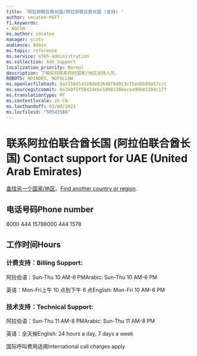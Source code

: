 ```yaml
---
title: '阿拉伯联合酋长国/阿拉伯联合酋长国 (支持) '
author: cmcatee-MSFT
f1.keywords:
- NOCSH
ms.author: cmcatee
manager: scotv
audience: Admin
ms.topic: reference
ms.service: o365-administration
ms.collection: Adm_Support
localization_priority: Normal
description: 了解如何联系你的国家/地区支持人员。
ROBOTS: NOINDEX, NOFOLLOW
ms.openlocfilehash: da2150d14328de83648f84913cf5edbb89a57ccc
ms.sourcegitcommit: 6e260f5f5842debe1098138eecea9068330dc17f
ms.translationtype: MT
ms.contentlocale: zh-CN
ms.lasthandoff: 03/08/2021
ms.locfileid: "50543588"
---
```

# <a name="contact-support-for-uae-united-arab-emirates"></a><span data-ttu-id="a26fc-103">联系阿拉伯联合酋长国 (阿拉伯联合酋长国) </span><span class="sxs-lookup"><span data-stu-id="a26fc-103">Contact support for UAE (United Arab Emirates)</span></span>

<span data-ttu-id="a26fc-104">[查找另一个国家/地区](../contact-support-for-business-products.md)。</span><span class="sxs-lookup"><span data-stu-id="a26fc-104">[Find another country or region](../contact-support-for-business-products.md).</span></span>

## <a name="phone-number"></a><span data-ttu-id="a26fc-105">电话号码</span><span class="sxs-lookup"><span data-stu-id="a26fc-105">Phone number</span></span>
<span data-ttu-id="a26fc-106">8000 444 1578</span><span class="sxs-lookup"><span data-stu-id="a26fc-106">8000 444 1578</span></span>

## <a name="hours"></a><span data-ttu-id="a26fc-107">工作时间</span><span class="sxs-lookup"><span data-stu-id="a26fc-107">Hours</span></span>
### <a name="billing-support"></a><span data-ttu-id="a26fc-108">计费支持：</span><span class="sxs-lookup"><span data-stu-id="a26fc-108">Billing Support:</span></span>

<span data-ttu-id="a26fc-109">阿拉伯语：Sun-Thu 10 AM-6 PM</span><span class="sxs-lookup"><span data-stu-id="a26fc-109">Arabic: Sun-Thu 10 AM-6 PM</span></span>

<span data-ttu-id="a26fc-110">英语：Mon-Fri上午 10 点到下午 6 点</span><span class="sxs-lookup"><span data-stu-id="a26fc-110">English: Mon-Fri 10 AM-6 PM</span></span>

### <a name="technical-support"></a><span data-ttu-id="a26fc-111">技术支持：</span><span class="sxs-lookup"><span data-stu-id="a26fc-111">Technical Support:</span></span>

<span data-ttu-id="a26fc-112">阿拉伯语：Sun-Thu 11 AM-8 PM</span><span class="sxs-lookup"><span data-stu-id="a26fc-112">Arabic: Sun-Thu 11 AM-8 PM</span></span>

<span data-ttu-id="a26fc-113">英语：全天候</span><span class="sxs-lookup"><span data-stu-id="a26fc-113">English: 24 hours a day, 7 days a week</span></span>

<span data-ttu-id="a26fc-114">国际呼叫费用适用</span><span class="sxs-lookup"><span data-stu-id="a26fc-114">International call charges apply</span></span>
